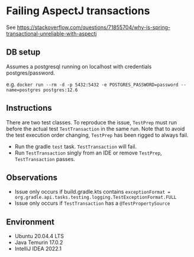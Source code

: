 # Failing AspectJ transactions

See https://stackoverflow.com/questions/71855704/why-is-spring-transactional-unreliable-with-aspectj

## DB setup

Assumes a postgresql running on localhost with credentials postgres/password.

e.g. `docker run --rm -d -p 5432:5432 -e POSTGRES_PASSWORD=password --name=postgres postgres:12.6`

## Instructions

There are two test classes.
To reproduce the issue, `TestPrep` must run before the actual test `TestTransaction` in the same run.
Note that to avoid the test execution order changing, `TestPrep` has been rigged to always fail.

- Run the gradle `test` task. `TestTransaction` will fail.
- Run `TestTransaction` singly from an IDE or remove `TestPrep`, `TestTransaction` passes.

## Observations

- Issue only occurs if build.gradle.kts contains `exceptionFormat = org.gradle.api.tasks.testing.logging.TestExceptionFormat.FULL`
- Issue only occurs if `TestTransaction` has a `@TestPropertySource`

## Environment

- Ubuntu 20.04.4 LTS
- Java Temurin 17.0.2
- IntelliJ IDEA 2022.1
